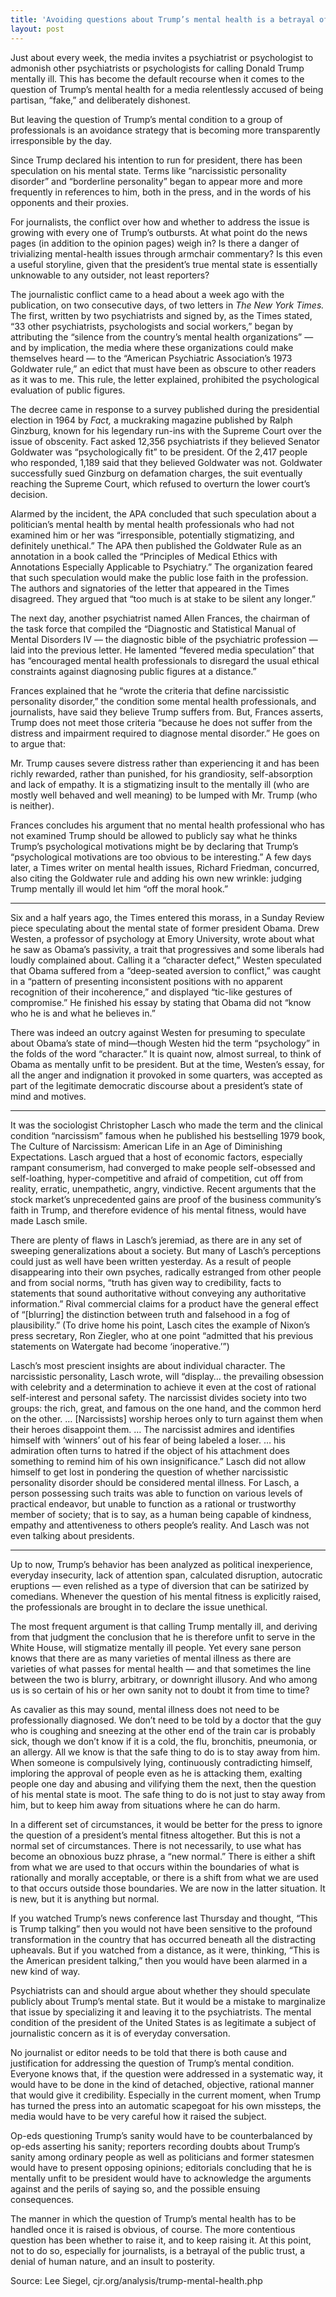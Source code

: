 ```yaml
---
title: 'Avoiding questions about Trump’s mental health is a betrayal of public trust'
layout: post
---
```


Just about every week, the media invites a psychiatrist or psychologist to admonish other psychiatrists or psychologists for calling Donald Trump mentally ill. This has become the default recourse when it comes to the question of Trump’s mental health for a media relentlessly accused of being partisan, “fake,” and deliberately dishonest.

But leaving the question of Trump’s mental condition to a group of professionals is an avoidance strategy that is becoming more transparently irresponsible by the day.

Since Trump declared his intention to run for president, there has been speculation on his mental state. Terms like “narcissistic personality disorder” and “borderline personality” began to appear more and more frequently in references to him, both in the press, and in the words of his opponents and their proxies.

For journalists, the conflict over how and whether to address the issue is growing with every one of Trump’s outbursts. At what point do the news pages (in addition to the opinion pages) weigh in? Is there a danger of trivializing mental-health issues through armchair commentary? Is this even a useful storyline, given that the president’s true mental state is essentially unknowable to any outsider, not least reporters?

The journalistic conflict came to a head about a week ago with the publication, on two consecutive days, of two letters in *The New York Times.* The first, written by two psychiatrists and signed by, as the Times stated, “33 other psychiatrists, psychologists and social workers,” began by attributing the “silence from the country’s mental health organizations” — and by implication, the media where these organizations could make themselves heard — to the “American Psychiatric Association’s 1973 Goldwater rule,” an edict that must have been as obscure to other readers as it was to me. This rule, the letter explained, prohibited the psychological evaluation of public figures.

The decree came in response to a survey published during the presidential election in 1964 by *Fact,* a muckraking magazine published by Ralph Ginzburg, known for his legendary run-ins with the Supreme Court over the issue of obscenity. Fact asked 12,356 psychiatrists if they believed Senator Goldwater was “psychologically fit” to be president. Of the 2,417 people who responded, 1,189 said that they believed Goldwater was not. Goldwater successfully sued Ginzburg on defamation charges, the suit eventually reaching the Supreme Court, which refused to overturn the lower court’s decision.

Alarmed by the incident, the APA concluded that such speculation about a politician’s mental health by mental health professionals who had not examined him or her was “irresponsible, potentially stigmatizing, and definitely unethical.” The APA then published the Goldwater Rule as an annotation in a book called the “Principles of Medical Ethics with Annotations Especially Applicable to Psychiatry.” The organization feared that such speculation would make the public lose faith in the profession. The authors and signatories of the letter that appeared in the Times disagreed. They argued that “too much is at stake to be silent any longer.”

The next day, another psychiatrist named Allen Frances, the chairman of the task force that compiled the “Diagnostic and Statistical Manual of Mental Disorders IV — the diagnostic bible of the psychiatric profession — laid into the previous letter. He lamented “fevered media speculation” that has “encouraged mental health professionals to disregard the usual ethical constraints against diagnosing public figures at a distance.”

Frances explained that he “wrote the criteria that define narcissistic personality disorder,” the condition some mental health professionals, and journalists, have said they believe Trump suffers from. But, Frances asserts, Trump does not meet those criteria “because he does not suffer from the distress and impairment required to diagnose mental disorder.” He goes on to argue that:

Mr. Trump causes severe distress rather than experiencing it and has been richly rewarded, rather than punished, for his grandiosity, self-absorption and lack of empathy. It is a stigmatizing insult to the mentally ill (who are mostly well behaved and well meaning) to be lumped with Mr. Trump (who is neither).

Frances concludes his argument that no mental health professional who has not examined Trump should be allowed to publicly say what he thinks Trump’s psychological motivations might be by declaring that Trump’s “psychological motivations are too obvious to be interesting.” A few days later, a Times writer on mental health issues, Richard Friedman, concurred, also citing the Goldwater rule and adding his own new wrinkle: judging Trump mentally ill would let him “off the moral hook.”

---

Six and a half years ago, the Times entered this morass, in a Sunday Review piece speculating about the mental state of former president Obama. Drew Westen, a professor of psychology at Emory University, wrote about what he saw as Obama’s passivity, a trait that progressives and some liberals had loudly complained about. Calling it a “character defect,” Westen speculated that Obama suffered from a “deep-seated aversion to conflict,” was caught in a “pattern of presenting inconsistent positions with no apparent recognition of their incoherence,” and displayed “tic-like gestures of compromise.” He finished his essay by stating that Obama did not “know who he is and what he believes in.”

There was indeed an outcry against Westen for presuming to speculate about Obama’s state of mind—though Westen hid the term “psychology” in the folds of the word “character.” It is quaint now, almost surreal, to think of Obama as mentally unfit to be president. But at the time, Westen’s essay, for all the anger and indignation it provoked in some quarters, was accepted as part of the legitimate democratic discourse about a president’s state of mind and motives.

---

It was the sociologist Christopher Lasch who made the term and the clinical condition “narcissism” famous when he published his bestselling 1979 book, The Culture of Narcissism: American Life in an Age of Diminishing Expectations. Lasch argued that a host of economic factors, especially rampant consumerism, had converged to make people self-obsessed and self-loathing, hyper-competitive and afraid of competition, cut off from reality, erratic, unempathetic, angry, vindictive. Recent arguments that the stock market’s unprecedented gains are proof of the business community’s faith in Trump, and therefore evidence of his mental fitness, would have made Lasch smile.

There are plenty of flaws in Lasch’s jeremiad, as there are in any set of sweeping generalizations about a society. But many of Lasch’s perceptions could just as well have been written yesterday. As a result of people disappearing into their own psyches, radically estranged from other people and from social norms, “truth has given way to credibility, facts to statements that sound authoritative without conveying any authoritative information.” Rival commercial claims for a product have the general effect of “[blurring] the distinction between truth and falsehood in a fog of plausibility.” (To drive home his point, Lasch cites the example of Nixon’s press secretary, Ron Ziegler, who at one point “admitted that his previous statements on Watergate had become ‘inoperative.’”)

Lasch’s most prescient insights are about individual character. The narcissistic personality, Lasch wrote, will “display… the prevailing obsession with celebrity and a determination to achieve it even at the cost of rational self-interest and personal safety. The narcissist divides society into two groups: the rich, great, and famous on the one hand, and the common herd on the other. … [Narcissists] worship heroes only to turn against them when their heroes disappoint them. … The narcissist admires and identifies himself with ‘winners’ out of his fear of being labeled a loser. … his admiration often turns to hatred if the object of his attachment does something to remind him of his own insignificance.” Lasch did not allow himself to get lost in pondering the question of whether narcissistic personality disorder should be considered mental illness. For Lasch, a person possessing such traits was able to function on various levels of practical endeavor, but unable to function as a rational or trustworthy member of society; that is to say, as a human being capable of kindness, empathy and attentiveness to others people’s reality. And Lasch was not even talking about presidents.

---

Up to now, Trump’s behavior has been analyzed as political inexperience, everyday insecurity, lack of attention span, calculated disruption, autocratic eruptions — even relished as a type of diversion that can be satirized by comedians. Whenever the question of his mental fitness is explicitly raised, the professionals are brought in to declare the issue unethical.

The most frequent argument is that calling Trump mentally ill, and deriving from that judgment the conclusion that he is therefore unfit to serve in the White House, will stigmatize mentally ill people. Yet every sane person knows that there are as many varieties of mental illness as there are varieties of what passes for mental health — and that sometimes the line between the two is blurry, arbitrary, or downright illusory. And who among us is so certain of his or her own sanity not to doubt it from time to time?

As cavalier as this may sound, mental illness does not need to be professionally diagnosed. We don’t need to be told by a doctor that the guy who is coughing and sneezing at the other end of the train car is probably sick, though we don’t know if it is a cold, the flu, bronchitis, pneumonia, or an allergy. All we know is that the safe thing to do is to stay away from him. When someone is compulsively lying, continuously contradicting himself, imploring the approval of people even as he is attacking them, exalting people one day and abusing and vilifying them the next, then the question of his mental state is moot. The safe thing to do is not just to stay away from him, but to keep him away from situations where he can do harm.

In a different set of circumstances, it would be better for the press to ignore the question of a president’s mental fitness altogether. But this is not a normal set of circumstances. There is not necessarily, to use what has become an obnoxious buzz phrase, a “new normal.” There is either a shift from what we are used to that occurs within the boundaries of what is rationally and morally acceptable, or there is a shift from what we are used to that occurs outside those boundaries. We are now in the latter situation. It is new, but it is anything but normal.

If you watched Trump’s news conference last Thursday and thought, “This is Trump talking” then you would not have been sensitive to the profound transformation in the country that has occurred beneath all the distracting upheavals. But if you watched from a distance, as it were, thinking, “This is the American president talking,” then you would have been alarmed in a new kind of way.

Psychiatrists can and should argue about whether they should speculate publicly about Trump’s mental state. But it would be a mistake to marginalize that issue by specializing it and leaving it to the psychiatrists. The mental condition of the president of the United States is as legitimate a subject of journalistic concern as it is of everyday conversation.

No journalist or editor needs to be told that there is both cause and justification for addressing the question of Trump’s mental condition. Everyone knows that, if the question were addressed in a systematic way, it would have to be done in the kind of detached, objective, rational manner that would give it credibility. Especially in the current moment, when Trump has turned the press into an automatic scapegoat for his own missteps, the media would have to be very careful how it raised the subject.

Op-eds questioning Trump’s sanity would have to be counterbalanced by op-eds asserting his sanity; reporters recording doubts about Trump’s sanity among ordinary people as well as politicians and former statesmen would have to present opposing opinions; editorials concluding that he is mentally unfit to be president would have to acknowledge the arguments against and the perils of saying so, and the possible ensuing consequences.

The manner in which the question of Trump’s mental health has to be handled once it is raised is obvious, of course. The more contentious question has been whether to raise it, and to keep raising it. At this point, not to do so, especially for journalists, is a betrayal of the public trust, a denial of human nature, and an insult to posterity.

Source: Lee Siegel, cjr.org/analysis/trump-mental-health.php
